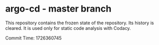 # argo-cd - master branch

This repository contains the frozen state of the repository.
Its history is cleared. It is used only for static code
analysis with Codacy.

Commit Time: 1726360745